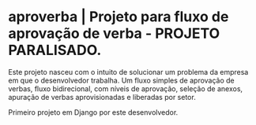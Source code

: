 # aproverba | Projeto para fluxo de aprovação de verba - PROJETO PARALISADO.

Este projeto nasceu com o intuito de solucionar um problema da empresa em que o desenvolvedor trabalha. Um fluxo simples de aprovação de verbas, fluxo bidirecional, com níveis de aprovação,  seleção de anexos, apuração de verbas aprovisionadas e liberadas por setor.

Primeiro projeto em Django por este desenvolvedor. 

